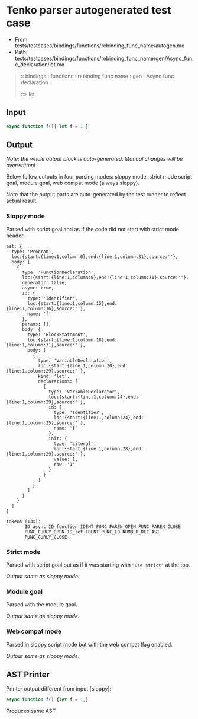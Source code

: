 # Tenko parser autogenerated test case

- From: tests/testcases/bindings/functions/rebinding_func_name/autogen.md
- Path: tests/testcases/bindings/functions/rebinding_func_name/gen/Async_func_declaration/let.md

> :: bindings : functions : rebinding func name : gen : Async func declaration
>
> ::> let

## Input


`````js
async function f(){ let f = 1 }
`````

## Output

_Note: the whole output block is auto-generated. Manual changes will be overwritten!_

Below follow outputs in four parsing modes: sloppy mode, strict mode script goal, module goal, web compat mode (always sloppy).

Note that the output parts are auto-generated by the test runner to reflect actual result.

### Sloppy mode

Parsed with script goal and as if the code did not start with strict mode header.

`````
ast: {
  type: 'Program',
  loc:{start:{line:1,column:0},end:{line:1,column:31},source:''},
  body: [
    {
      type: 'FunctionDeclaration',
      loc:{start:{line:1,column:0},end:{line:1,column:31},source:''},
      generator: false,
      async: true,
      id: {
        type: 'Identifier',
        loc:{start:{line:1,column:15},end:{line:1,column:16},source:''},
        name: 'f'
      },
      params: [],
      body: {
        type: 'BlockStatement',
        loc:{start:{line:1,column:18},end:{line:1,column:31},source:''},
        body: [
          {
            type: 'VariableDeclaration',
            loc:{start:{line:1,column:20},end:{line:1,column:29},source:''},
            kind: 'let',
            declarations: [
              {
                type: 'VariableDeclarator',
                loc:{start:{line:1,column:24},end:{line:1,column:29},source:''},
                id: {
                  type: 'Identifier',
                  loc:{start:{line:1,column:24},end:{line:1,column:25},source:''},
                  name: 'f'
                },
                init: {
                  type: 'Literal',
                  loc:{start:{line:1,column:28},end:{line:1,column:29},source:''},
                  value: 1,
                  raw: '1'
                }
              }
            ]
          }
        ]
      }
    }
  ]
}

tokens (13x):
       ID_async ID_function IDENT PUNC_PAREN_OPEN PUNC_PAREN_CLOSE
       PUNC_CURLY_OPEN ID_let IDENT PUNC_EQ NUMBER_DEC ASI
       PUNC_CURLY_CLOSE
`````

### Strict mode

Parsed with script goal but as if it was starting with `"use strict"` at the top.

_Output same as sloppy mode._

### Module goal

Parsed with the module goal.

_Output same as sloppy mode._

### Web compat mode

Parsed in sloppy script mode but with the web compat flag enabled.

_Output same as sloppy mode._

## AST Printer

Printer output different from input [sloppy]:

````js
async function f() {let f = 1;}
````

Produces same AST
